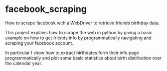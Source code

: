 # facebook_scraping
How to scrape facebook with a WebDriver to retrieve friends birthday data.


This project explains how to scrape the web in python by giving a basic example on how to get friends info by 
programmatically navigating and scraping your facebook account. 

In particular I show how to extract birthdates form their info page programmatically and
plot some basic statistics about birth distribution over the calendar year.
